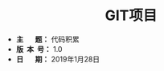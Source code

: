 <h1 align = "center">GIT项目</h1>

- **主&nbsp;&nbsp;&nbsp;&nbsp;&nbsp;&nbsp;&nbsp;题：**  代码积累
- **版&nbsp;&nbsp;本&nbsp;&nbsp;号：**  1.0
- **日&nbsp;&nbsp;&nbsp;&nbsp;&nbsp;&nbsp;&nbsp;期：**  2019年1月28日


## 
